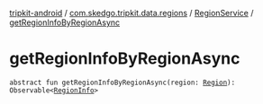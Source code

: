 [tripkit-android](../../index.md) / [com.skedgo.tripkit.data.regions](../index.md) / [RegionService](index.md) / [getRegionInfoByRegionAsync](./get-region-info-by-region-async.md)

# getRegionInfoByRegionAsync

`abstract fun getRegionInfoByRegionAsync(region: `[`Region`](../../com.skedgo.android.common.model/-region/index.md)`): Observable<`[`RegionInfo`](../../com.skedgo.tripkit.data.tsp/-region-info/index.md)`>`